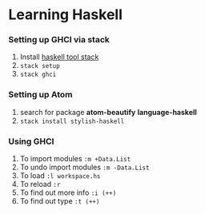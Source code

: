 # Learning Haskell

### Setting up GHCI via stack
1. Install [haskell tool stack](https://docs.haskellstack.org/en/stable/README/#how-to-install)
2. `stack setup`
3. `stack ghci`

### Setting up Atom
1. search for package **atom-beautify** **language-haskell**
2. `stack install stylish-haskell`

### Using GHCI
1. To import modules `:m +Data.List`
2. To undo import modules `:m -Data.List`
3. To load `:l workspace.hs`
4. To reload `:r`
5. To find out more info `:i (++)`
6. To find out type `:t (++)`
